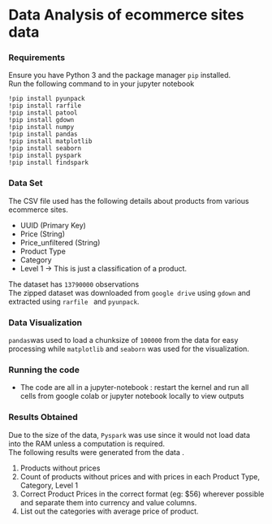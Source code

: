 # Data Analysis of  ecommerce sites data

### Requirements 
Ensure you have Python 3 and the package manager `pip` installed.\
Run the following command to in your jupyter notebook
```
!pip install pyunpack
!pip install rarfile
!pip install patool
!pip install gdown
!pip install numpy
!pip install pandas
!pip install matplotlib
!pip install seaborn
!pip install pyspark
!pip install findspark
```
### Data Set
The CSV file used has the following details about products from various ecommerce sites.
* UUID (Primary Key)
* Price (String)
* Price_unfiltered (String)
* Product Type
* Category
* Level 1 -> This is just a classification of a product.

The dataset has `13790000` observations\
The zipped dataset was downloaded from  `google drive` using `gdown` and extracted using `rarfile ` and `pyunpack`.

### Data Visualization
 `pandas`was used to load a chunksize of `100000` from the data for easy processing while `matplotlib` and `seaborn` was used for the visualization.

### Running the code
* The code are all in a jupyter-notebook : restart the kernel and run all cells from google colab or jupyter notebook locally to view outputs

### Results Obtained
Due to the size of the data, `Pyspark` was use since it would not load data into the RAM unless a computation is required.\
The following results were generated from the data .
1. Products without prices
2. Count of products without prices and with prices in each Product Type, Category, Level 1
3. Correct Product Prices in the correct format (eg: $56) wherever possible and separate them into currency and value columns.
4. List out the categories with average price of product.

